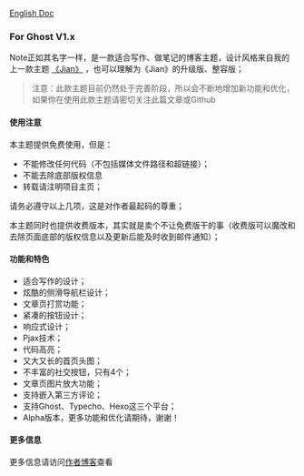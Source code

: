 [English Doc](https://github.com/Weic96/Note-Ghost/blob/master/README-EN)

### For Ghost V1.x


Note正如其名字一样，是一款适合写作、做笔记的博客主题，设计风格来自我的上一款主题 [《Jian》](https://weic96.cn/themes-jian) ，也可以理解为《Jian》的升级版、整容版；

> 注意：此款主题目前仍然处于完善阶段，所以会不断地增加新功能和优化，如果你在使用此款主题请密切关注此篇文章或Github

#### 使用注意


本主题提供免费使用，但是：

* 不能修改任何代码（不包括媒体文件路径和超链接）；
* 不能去除底部版权信息
* 转载请注明项目主页；

请务必遵守以上几项，这是对作者最起码的尊重；

本主题同时也提供收费版本，其实就是卖个不让免费版干的事（收费版可以魔改和去除页面底部的版权信息以及更新后能及时收到邮件通知）；


#### 功能和特色

* 适合写作的设计；
* 炫酷的侧滑导航栏设计；
* 文章页打赏功能；
* 紧凑的按钮设计；
* 响应式设计；
* Pjax技术；
* 代码高亮；
* 又大又长的首页头图；
* 不丰富的社交按钮，只有4个；
* 文章页图片放大功能；
* 支持嵌入第三方评论；
* 支持Ghost、Typecho、Hexo这三个平台；
* Alpha版本，更多功能和优化请期待，谢谢！



#### 更多信息

更多信息请访问[作者博客](https://weic.me/themes-note/)查看
